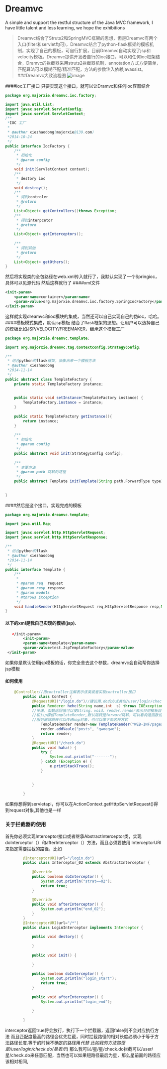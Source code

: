 Dreamvc
=================================== 
A simple and support the restful structure of the Java MVC framework, I have little talent and less learning, we hope the exhibitions
>Dreamvc结合了Struts2和SpringMVC框架的思想，但是Dreamvc有两个入口(filter和servlet均可)，Dreamvc结合了python-flask框架的模板机制，实现了自己的模板，可自行扩展，目前Dreamvc自动实现了jsp和velocity模板。Dreamvc提供开发者自行的ioc接口，可以和任何ioc框架结合，Dramvc的拦截器采用struts2拦截器机制，annotation方式方便简单，匹配算法可以模糊匹配/精准匹配，方法的参数注入依赖javassist。
###Dreamvc大致流程图
![image](https://github.com/xiexiaodong/Dreamvc/blob/master/library/Dreamvc.png)

####ioc工厂接口
只要实现这个接口，就可以让Dramvc和任何ioc容器结合
```java
package org.majorxie.dreamvc.ioc.factory;

import java.util.List;
import javax.servlet.ServletConfig;
import javax.servlet.ServletContext;
/**
 *IOC 工厂
 *
 * @author xiezhaodong(majorxie@139.com)
 *2014-10-24
 */
public interface IocFactory {
	/**
	 * 初始化
	 * @param config
	 */
	void init(ServletContext context);
	/**
	 * destory ioc
	 */
	void destroy();
	/**
	 * 得到controler
	 * @return
	 */
	List<Object> getControllers()throws Exception;
	/**
	 * 得到interpcetor
	 * @return
	 */
	List<Object> getInterceptors();
	
	/**
	 * 得到其他
	 * @return
	 */
	List<Object> getOthers();
}

```
然后将实现类的全包路径在web.xml传入就行了，我默认实现了一个Springioc，具体可以见源代码
然后这样就行了
####xml文件
```xml
<init-param>
	<param-name>container</param-name>
	<param-value>org.majorxie.dreamvc.ioc.factory.SpringIocFactory</param-value>
</init-param>
```
这样就实现dreamvc和ioc模块的集成，当然还可以自己实现自己的伪ioc，哈哈。
####模板模式集成，默认jsp模板
结合了flask框架的思想。让用户可以选择自己的模板比如JSP/VELOCITY/FREEMAKER，继承这个模板工厂
```java
package org.majorxie.dreamvc.template;

import org.majorxie.dreamvc.tag.Contextconfig.StrategyConfig;

/**
 * 结合python的flask框架，抽象出来一个模板方法
 * @author xiezhaodong
 *2014-11-14
 */
public abstract class TemplateFactory {
	private static TemplateFactory instance;
	
	
	public static void setInstance(TemplateFactory instance) {
		TemplateFactory.instance = instance;
	}
	
	public static TemplateFactory getInstance(){
		return instance;
	}
	
	/**
	 * 初始化
	 * @param config
	 */
	public abstract void init(StrategyConfig config);
	
	/**
	 * 主要方法
	 * @param path 跳转的路径
	 */
	public abstract Template initTemplate(String path,ForwardType type) throws Exception;
	
	
}
```
####然后是这个接口，实现完成的模板
```java
package org.majorxie.dreamvc.template;

import java.util.Map;

import javax.servlet.http.HttpServletRequest;
import javax.servlet.http.HttpServletResponse;

/**
 * 结合python的flask
 * @author xiezhaodong
 *2014-11-14
 */
public interface Template {
	/**
	 * 
	 * @param req  request
	 * @param resp response
	 * @param models 
	 * @throws Exception
	 */
	void handleRender(HttpServletRequest req,HttpServletResponse resp,Map<String, Object> models)throws Exception;
}

```
#### 以下的xml是我自己实现的模板(jsp).
```xml
   </init-param>
	    <init-param>
	    <param-name>template</param-name>
	    <param-value>test.JspTemplateFactory</param-value>
 </init-param>
```
如果你是默认使用jsp模板的话，你完全舍去这个参数，dreamvc会自动帮你选择jsp模板

#### 如何使用
```java
	@Controller//用controller注解表示该类或者实现controller接口
		public class ConTest {
			@RequestURI("/login.do")//建议用.do的方式类似/user/login/check.do,参数传递最好全部都传，不传递会报404
			public Renderer hehe(String name,int  s) throws IOException{//目前还不支持bean传递，只要传统的参数
			//传递，函数返回值可以使String、void、render.render表示只用模板目前有/JsonTemplate/TextTemplate/
			//和jsp模板TemplateRender,默认跳转是forword跳转，可以看构造函数设置FORWARD.Rediect设置客户端跳转
			//服务器端跳转可以传递map对象，也可以像下面这种方式
				TemplateRender render=new TemplateRender("WEB-INF/pages/test.jsp");
				render.addVaule("posts", "qwoeqwe");
				return render;	
			}
			@RequestURI("/check.do")
			public void haha() {
				try {
					System.out.println("-------");
				} catch (Exception e) {
					e.printStackTrace();
				}
			
				
			}
		
		}
```

如果你想得到servletapi，你可以在ActionContext.getHttpServletRequest()得到request对象,其他也是一样
### 关于拦截器的使用
首先你必须实现Interceptor接口或者继承AbstractInterceptor类，实现doInterceptor（）和afterInterceptor（）方法，而且必须要使用
InterceptorURI来指定需要拦截的路径，比如
```java
		@InterceptorURI(url="/login.do")
		public class Interceptor_02 extends AbstractInterceptor {
		
			@Override
			public boolean doInterceptor() {
				System.out.println("strat——02");
				return true;
			}
		
			@Override
			public void afterInterceptor() {
				System.out.println("end_02");
			}
		}
		@InterceptorURI(url="/*")
		public class LoginInterceptor implements Interceptor {
		
			public void destory() {
		
			}
		
			public void init() {
		
			}
		
			public boolean doInterceptor() {
				System.out.println("login_start");
				return true;
			}
		
			public void afterInterceptor() {
				System.out.println("login_end");
		
			}
		
		}
```
interceptor返回true将会放行，执行下一个拦截器，返回false则不会对应执行方法
而且匹配度最高的路径会优先拦截，同时拦截路径的相对长度必须小于等于方法路径长度.等于的时候不确定的路径用*代替
比如我的方法路径是/user/login/check.do(星表示*)
那么我可以/星/星/check.do拦截可以/user/星/check.do来任意匹配，当然也可以如果短路径最后为星，那么星前面的路径应该相对相同,

		

  
  
  
  
